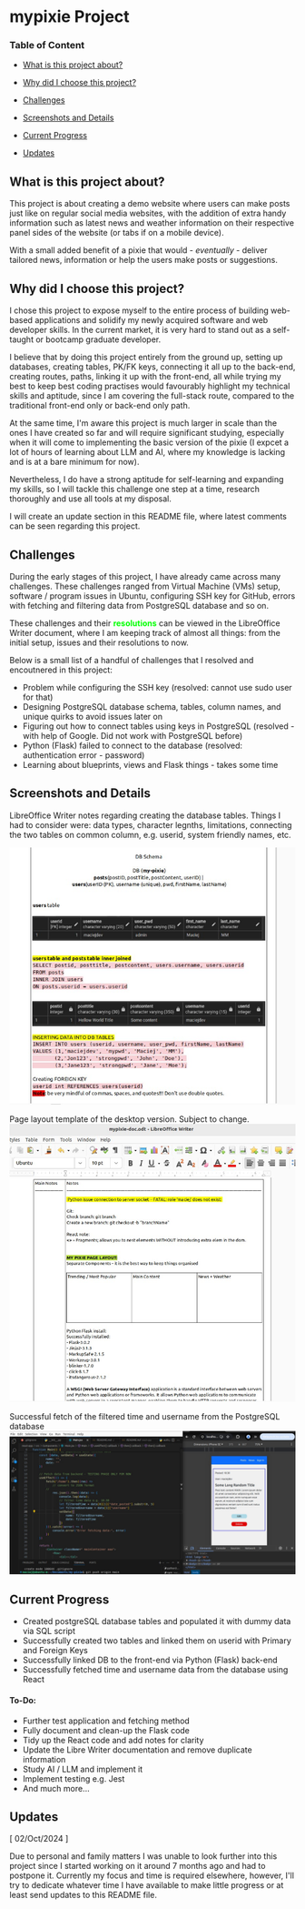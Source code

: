 # mypixie Project

### Table of Content

- [What is this project about?](#what-is-this-project-about?)

- [Why did I choose this project?](#why-did-I-choose-this-project)

- [Challenges](#challenges)

- [Screenshots and Details](#screenshots-and-details)

- [Current Progress](#current-progress)

- [Updates](#updates)

## What is this project about?

This project is about creating a demo website where users can make posts just like on regular social media websites, with the addition of extra handy information such as latest news and weather information on their respective panel sides of the website (or tabs if on a mobile device).

With a small added benefit of a pixie that would - _eventually_ - deliver tailored news, information or help the users make posts or suggestions.

## Why did I choose this project?

I chose this project to expose myself to the entire process of building web-based applications and solidify my newly acquired software and web developer skills. In the current market, it is very hard to stand out as a self-taught or bootcamp graduate developer.

I believe that by doing this project entirely from the ground up, setting up databases, creating tables, PK/FK keys, connecting it all up to the back-end, creating routes, paths, linking it up with the front-end, all while trying my best to keep best coding practises would favourably highlight my technical skills and aptitude, since I am covering the full-stack route, compared to the traditional front-end only or back-end only path.

At the same time, I'm aware this project is much larger in scale than the ones I have created so far and will require significant studying, especially when it will come to implementing the basic version of the pixie (I expcet a lot of hours of learning about LLM and AI, where my knowledge is lacking and is at a bare minimum for now).

Nevertheless, I do have a strong aptitude for self-learning and expanding my skills, so I will tackle this challenge one step at a time, research thoroughly and use all tools at my disposal.

I will create an update section in this README file, where latest comments can be seen regarding this project.

## Challenges

During the early stages of this project, I have already came across many challenges. These challenges ranged from Virtual Machine (VMs) setup, software / program issues in Ubuntu, configuring SSH key for GitHub, errors with fetching and filtering data from PostgreSQL database and so on.

These challenges and their <span style="color: lime;font-weight: bold">resolutions</span> can be viewed in the LibreOffice Writer document, where I am keeping track of almost all things: from the initial setup, issues and their resolutions to now.

Below is a small list of a handful of challenges that I resolved and encoutnered in this project:

- Problem while configuring the SSH key (resolved: cannot use sudo user for that)
- Designing PostgreSQL database schema, tables, column names, and unique quirks to avoid issues later on
- Figuring out how to connect tables using keys in PostgreSQL (resolved - with help of Google. Did not work with PostgreSQL before)
- Python (Flask) failed to connect to the database (resolved: authentication error - password)
- Learning about blueprints, views and Flask things - takes some time

## Screenshots and Details

LibreOffice Writer notes regarding creating the database tables.
Things I had to consider were: data types, character legnths, limitations, connecting the two tables on common column, e.g. userid, system friendly names, etc.

!["Database tables schema"](./screenshots/Screenshot_198.jpg)

Page layout template of the desktop version. Subject to change.
!["Page layout template of the desktop version"](./screenshots/Screenshot_197.jpg)

Successful fetch of the filtered time and username from the PostgreSQL database
!["Successful fetch of the time and username from the PostgreSQL database"](./screenshots/Screenshot_199.jpg)

## Current Progress

- Created postgreSQL database tables and populated it with dummy data via SQL script
- Successfully created two tables and linked them on userid with Primary and Foreign Keys
- Successfully linked DB to the front-end via Python (Flask) back-end
- Successfully fetched time and username data from the database using React

#### To-Do:

- Further test application and fetching method
- Fully document and clean-up the Flask code
- Tidy up the React code and add notes for clarity
- Update the Libre Writer documentation and remove duplicate information
- Study AI / LLM and implement it
- Implement testing e.g. Jest
- And much more...

## Updates

[ 02/Oct/2024 ]

Due to personal and family matters I was unable to look further into this project since I started working on it around 7 months ago and had to postpone it. Currently my focus and time is required elsewhere, however, I'll try to dedicate whatever time I have available to make little progress or at least send updates to this README file.
